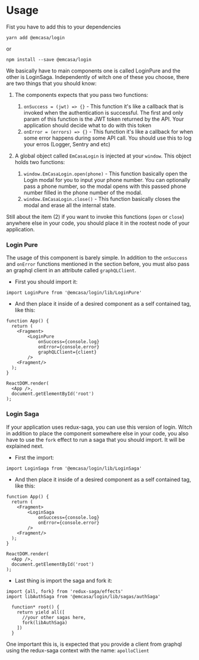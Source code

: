 # Usage

Fist you have to add this to your dependencies

```ssh
yarn add @emcasa/login
```

or 

```ssh
npm install --save @emcasa/login
```

We basically have to main components one is called LoginPure and the other is LoginSaga. Independently of witch one of these you choose, there are two things that you should know:

1) The components expects that you pass two functions:

    1. `onSuccess = (jwt) => {}` -  This function it's like a callback that is invoked when the authentication is successful. The first and only param of this function is the JWT token returned by the API. Your application should decide what to do with this token
    2. `onError = (errors) => {}` - This function it's like a callback for when some error happens during some API call. You should use this to log your erros (Logger, Sentry and etc)

2) A global object called `EmCasaLogin` is injected at your `window`. This object holds two functions:
    1. `window.EmCasaLogin.open(phone)` - This function basically open the Login modal for you to input your phone number. You can optionally pass a phone number, so the modal opens with this passed phone number filled in the phone number of the modal.
    2. `window.EmCasaLogin.close()` - This function basically closes the modal and erase all the internal state.

Still about the item (2) if you want to invoke this functions (`open` or `close`) anywhere else in your code, you should place it in the rootest node of your application.

### Login Pure

The usage of this component is barely simple. In addition to the `onSuccess` and `onError` functions mentioned in the section before, you must also pass an graphql client in an attribute called `graphQLClient`.

- First you should import it:

```
import LoginPure from '@emcasa/login/lib/LoginPure'
```

- And then place it inside of a desired component as a self contained tag, like this:

```
function App() {
  return (
    <Fragment>
        <LoginPure 
            onSuccess={console.log} 
            onError={console.error} 
            graphQLClient={client}
        />
    <Fragment/>
  );
}

ReactDOM.render(
  <App />,
  document.getElementById('root')
);
```

### Login Saga

If your application uses redux-saga, you can use this version of login. Witch in addition to place the component somewhere else in your code, you also have to use the `fork` effect to run a saga that you should import. It will be explained next.

- First the import:

```
import LoginSaga from '@emcasa/login/lib/LoginSaga'
```

- And then place it inside of a desired component as a self contained tag, like this:

```
function App() {
  return (
    <Fragment>
        <LoginSaga
            onSuccess={console.log} 
            onError={console.error}
        />
    <Fragment/>
  );
}

ReactDOM.render(
  <App />,
  document.getElementById('root')
);
```

- Last thing is import the saga and fork it:

```
import {all, fork} from 'redux-saga/effects'
import libAuthSaga from '@emcasa/login/lib/sagas/authSaga'

  function* root() {
    return yield all([
      //your other sagas here,
      fork(libAuthSaga)
    ])
  }

```

One important this is, is expected that you provide a client from graphql using the redux-saga context with the name: `apolloClient`
